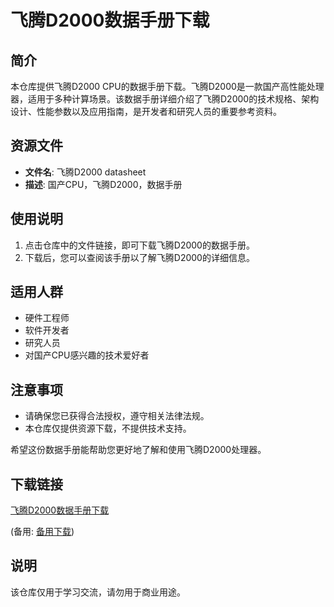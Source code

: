 # 飞腾D2000数据手册下载

## 简介
本仓库提供飞腾D2000 CPU的数据手册下载。飞腾D2000是一款国产高性能处理器，适用于多种计算场景。该数据手册详细介绍了飞腾D2000的技术规格、架构设计、性能参数以及应用指南，是开发者和研究人员的重要参考资料。

## 资源文件
- **文件名**: 飞腾D2000 datasheet
- **描述**: 国产CPU，飞腾D2000，数据手册

## 使用说明
1. 点击仓库中的文件链接，即可下载飞腾D2000的数据手册。
2. 下载后，您可以查阅该手册以了解飞腾D2000的详细信息。

## 适用人群
- 硬件工程师
- 软件开发者
- 研究人员
- 对国产CPU感兴趣的技术爱好者

## 注意事项
- 请确保您已获得合法授权，遵守相关法律法规。
- 本仓库仅提供资源下载，不提供技术支持。

希望这份数据手册能帮助您更好地了解和使用飞腾D2000处理器。

## 下载链接
[飞腾D2000数据手册下载](https://pan.quark.cn/s/4dfffa4d9e66) 

(备用: [备用下载](https://pan.baidu.com/s/1o-RXCameGHYq31BYeh-82w?pwd=1234))

## 说明

该仓库仅用于学习交流，请勿用于商业用途。
